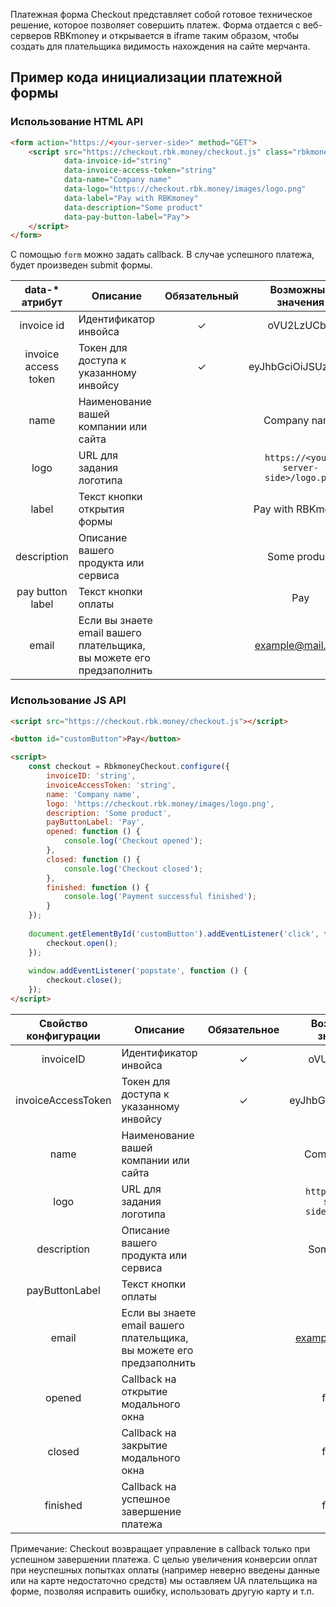 Платежная форма Checkout представляет собой готовое техническое решение, которое позволяет совершить платеж. Форма отдается с веб-серверов RBKmoney и открывается в iframe таким образом, чтобы создать для плательщика видимость нахождения на сайте мерчанта.

## Пример кода инициализации платежной формы

### Использование HTML API

```html
<form action="https://<your-server-side>" method="GET">
    <script src="https://checkout.rbk.money/checkout.js" class="rbkmoney-checkout"
            data-invoice-id="string"
            data-invoice-access-token="string"
            data-name="Company name"
            data-logo="https://checkout.rbk.money/images/logo.png"
            data-label="Pay with RBKmoney"
            data-description="Some product"
            data-pay-button-label="Pay">
    </script>
</form>
```

С помощью `form` можно задать callback. В случае успешного платежа, будет произведен submit формы.

| data-* атрибут           | Описание                                                             | Обязательный | Возможные значения                    |
| :----------------------: | -------------------------------------------------------------------- | :-----------:| :------------------------------------:|
| invoice id               | Идентификатор инвойса                                                | ✓            | oVU2LzUCbQ                            |
| invoice access token     | Токен для доступа к указанному инвойсу                               | ✓            | eyJhbGciOiJSUzI1N...                  |
| name                     | Наименование вашей компании или сайта                                |              | Company name                          |
| logo                     | URL для задания логотипа                                             |              | `https://<your-server-side>/logo.png` |
| label                    | Текст кнопки открытия формы                                          |              | Pay with RBKmoney                     |
| description              | Описание вашего продукта или сервиса                                 |              | Some product                          |
| pay button label         | Текст кнопки оплаты                                                  |              | Pay                                   |
| email                    | Если вы знаете email вашего плательщика, вы можете его предзаполнить |              | example@mail.com                      |

### Использование JS API

```html
<script src="https://checkout.rbk.money/checkout.js"></script>

<button id="customButton">Pay</button>

<script>
    const checkout = RbkmoneyCheckout.configure({
        invoiceID: 'string',
        invoiceAccessToken: 'string',
        name: 'Company name',
        logo: 'https://checkout.rbk.money/images/logo.png',
        description: 'Some product',
        payButtonLabel: 'Pay',
        opened: function () {
            console.log('Checkout opened');
        },
        closed: function () {
            console.log('Checkout closed');
        },
        finished: function () {
            console.log('Payment successful finished');
        }
    });
    
    document.getElementById('customButton').addEventListener('click', function () {
        checkout.open();
    });
    
    window.addEventListener('popstate', function () {
        checkout.close();
    });
</script>
```

| Свойство конфигурации    | Описание                                                             | Обязательное | Возможные значения                    |
| :----------------------: | -------------------------------------------------------------------- | :-----------:| :------------------------------------:|
| invoiceID                | Идентификатор инвойса                                                | ✓            | oVU2LzUCbQ                            |
| invoiceAccessToken       | Токен для доступа к указанному инвойсу                               | ✓            | eyJhbGciOiJSUzI1N...                  |
| name                     | Наименование вашей компании или сайта                                |              | Company name                          |
| logo                     | URL для задания логотипа                                             |              | `https://<your-server-side>/logo.png` |
| description              | Описание вашего продукта или сервиса                                 |              | Some product                          |
| payButtonLabel           | Текст кнопки оплаты                                                  |              | Pay                                   |
| email                    | Если вы знаете email вашего плательщика, вы можете его предзаполнить |              | example@mail.com                      |
| opened                   | Callback на открытие модального окна                                 |              | function                              |
| closed                   | Callback на закрытие модального окна                                 |              | function                              |
| finished                 | Callback на успешное завершение платежа                              |              | function                              |

Примечание: Checkout возвращает управление в callback только при успешном завершении платежа. С целью увеличения конверсии оплат при неуспешных попытках оплаты (например неверно введены данные или на карте недостаточно средств) мы оставляем UA плательщика на форме, позволяя исправить ошибку, использовать другую карту и т.п.